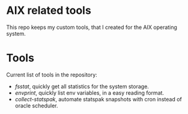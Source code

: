 # AIX related tools
This repo keeps my custom tools, that I created for the AIX operating system.

# Tools
Current list of tools in the repository:
* *fsstat*, quickly get all statistics for the system storage.
* *envprint*, quickly list env variables, in a easy reading format.
* *collect-statspak*, automate statspak snapshots with cron instead of oracle scheduler.